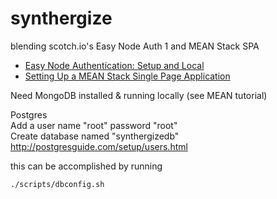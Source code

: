 synthergize
===========

blending scotch.io's Easy Node Auth 1 and MEAN Stack SPA
- [Easy Node Authentication: Setup and Local](http://scotch.io/tutorials/javascript/easy-node-authentication-setup-and-local)
- [Setting Up a MEAN Stack Single Page Application](http://scotch.io/bar-talk/setting-up-a-mean-stack-single-page-application)

Need MongoDB installed & running locally (see MEAN tutorial)
  
Postgres  
Add a user  name "root" password "root"  
Create database named "synthergizedb"  
http://postgresguide.com/setup/users.html

this can be accomplished by running
```
./scripts/dbconfig.sh
